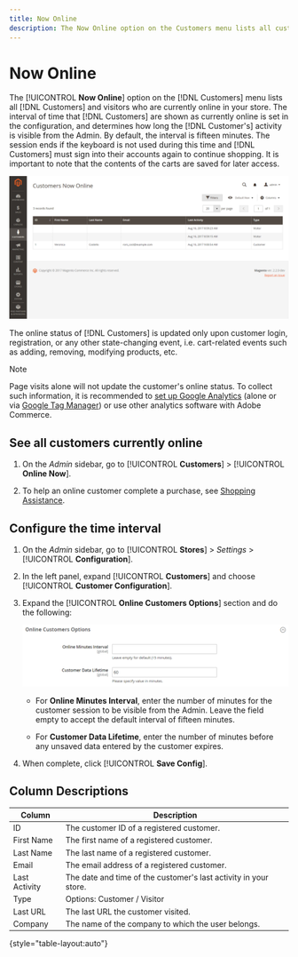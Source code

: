 ```yaml
---
title: Now Online
description: The Now Online option on the Customers menu lists all customers and visitors who are currently online in your store.
---
```


# Now Online

The [!UICONTROL **Now Online**] option on the [!DNL Customers] menu lists all [!DNL Customers] and visitors who are currently online in your store. The interval of time that [!DNL Customers] are shown as currently online is set in the configuration, and determines how long the [!DNL Customer's] activity is visible from the Admin. By default, the interval is fifteen minutes. The session ends if the keyboard is not used during this time and [!DNL Customers] must sign into their accounts again to continue shopping. It is important to note that the contents of the carts are saved for later access.

![Online Customers](assets/customers-now-online.png)

The online status of [!DNL Customers] is updated only upon customer login, registration, or any other state-changing event, i.e. cart-related events such as adding, removing, modifying products, etc.

>[!NOTE]
>
> Page visits alone will not update the customer's online status. To collect such information, it is recommended to [set up Google Analytics](../merchandising-promotions/google-analytics.md) (alone or via [Google Tag Manager](../merchandising-promotions/google-tag-manager.md)) or use other analytics software with Adobe Commerce.

## See all customers currently online

1. On the _Admin_ sidebar, go to [!UICONTROL **Customers**] > [!UICONTROL **Online Now**].

1. To help an online customer complete a purchase, see [Shopping Assistance](../stores-purchase/introduction.md#shopping-assistance).

## Configure the time interval

1. On the _Admin_ sidebar, go to [!UICONTROL **Stores**] > _Settings_ > [!UICONTROL **Configuration**].

1. In the left panel, expand [!UICONTROL **Customers**] and choose [!UICONTROL **Customer Configuration**].

1. Expand the [!UICONTROL **Online Customers Options**] section and do the following:

      ![Online Customer options](assets/customer-configuration-online-customers-options.png)

      - For **Online Minutes Interval**, enter the number of minutes for the customer session to be visible from the Admin. Leave the field empty to accept the default interval of fifteen minutes.

      - For **Customer Data Lifetime**, enter the number of minutes before any unsaved data entered by the customer expires.

1. When complete, click [!UICONTROL **Save Config**].

## Column Descriptions

|Column|Description|
| --- | --- |
| ID | The customer ID of a registered customer. |
| First Name | The first name of a registered customer. |
| Last Name | The last name of a registered customer. |
| Email | The email address of a registered customer. |
| Last Activity | The date and time of the customer's last activity in your store. |
| Type | Options: Customer / Visitor |
| Last URL | The last URL the customer visited. |
| Company | The name of the company to which the user belongs. |

{style="table-layout:auto"}
